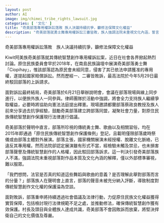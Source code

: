 ```yaml
---
layout: post
author: AI
image: img/chimei_tribe_rights_lawsuit.jpg
categories: [ '文化' ]
title: "奇美部落專用權訴訟落敗 族人決議持續抗爭，籲修法保障文化權益"
description: "奇美部落就勇士舞專用權訴訟三審皆敗，族人強調法院未重視文化內涵，誓言持續倡議修法並透過社會行動爭取原住民族傳統智慧創作實質保障。"
---
```

奇美部落專用權訴訟落敗　族人決議持續抗爭，籲修法保障文化權益

Kiwit阿美族奇美部落就其傳統智慧創作專用權訴訟案，近日在社會各界掀起熱烈討論。原住民族委員會早於2018年，在南島民族論壇中展演奇美部落勇士舞「Ciopihay」，惟該部落認為原民會未經同意，侵害了其已依法申請獲准的專用權，遂提起國家賠償訴訟。然而歷經一、二審皆敗訴，最高法院於今年5月29日最終駁回部落的上訴請求。

面對訴訟最終結局，奇美部落於6月21日舉辦說明會，會議在部落現場與線上同步進行，以便旅外族人一同參與。律師團隊於活動中強調，將會全力支持族人繼續爭取權益，必要時將協助向憲法法庭提出釋憲。現場邀請都蘭部落蔡政良教授及族人前來分享過去抗爭經驗，鼓勵奇美部落建立跨部落同盟，凝聚社會力量，對原住民族傳統智慧創作保護現行法律進行倡議。

奇美部落於聲明中直言，部落所珍視的傳統勇士舞、歌曲以及相關習俗，均在2015年即通過「原住民族傳統智慧創作保護條例」登記，且載明僅限部落歲時祭儀或由部落主體對外展演。部落主張，國家機關展演未經授權、脫離文化脈絡，已違反其專用權。然而法院卻認定展演雖有形式不當，經檢驗未觸及禁忌，也未損害部落聲譽及傳統智慧創作的人格權，因此駁回部落訴求。這一判決引發奇美部落族人不滿，強調法院未重視部落對作品本質及文化內涵的解釋，僅以外部標準審視，難以服眾。

「我們想問，法官是否真的知道這些舞蹈與歌曲的意義？是否理解此舉對部落而言的分量？」部落族人在聲明會上直言，部落的聲音未被充分納入評斷，導致制度對傳統智慧創作文化權的保護淪為空談。

面對敗訴，部落重申將持續透過社會倡議及法律行動，力促原住民族文化權益獲得實質保障，包括檢討現行法律規範不足之處，並推動修法，確保傳統智慧創作獲有效保護。村長及頭目與全體族人達成共識，奇美部落不會因敗訴而放棄，將堅決捍衛自己的文化價值及尊嚴。